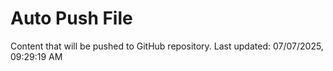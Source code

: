 # Auto Push File

Content that will be pushed to GitHub repository.
Last updated: 07/07/2025, 09:29:19 AM